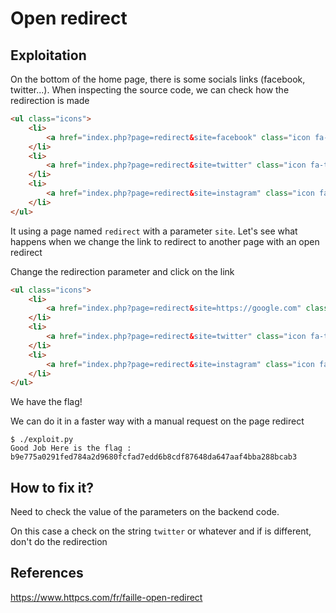 # Open redirect

## Exploitation

On the bottom of the home page, there is some socials links (facebook, twitter...). When inspecting the source code, we can check how the redirection is made

```html
<ul class="icons">
	<li>
        <a href="index.php?page=redirect&site=facebook" class="icon fa-facebook"></a>
    </li>
	<li>
        <a href="index.php?page=redirect&site=twitter" class="icon fa-twitter"></a>
    </li>
    <li>
        <a href="index.php?page=redirect&site=instagram" class="icon fa-instagram"></a>
    </li>
</ul>
```

It using a page named `redirect` with a parameter `site`. Let's see what happens when we change the link to redirect to another page with an open redirect

Change the redirection parameter and click on the link

```html
<ul class="icons">
	<li>
        <a href="index.php?page=redirect&site=https://google.com" class="icon fa-facebook"></a>
    </li>
	<li>
        <a href="index.php?page=redirect&site=twitter" class="icon fa-twitter"></a>
    </li>
    <li>
        <a href="index.php?page=redirect&site=instagram" class="icon fa-instagram"></a>
    </li>
</ul>
```

We have the flag!

We can do it in a faster way with a manual request on the page redirect

```
$ ./exploit.py 
Good Job Here is the flag : b9e775a0291fed784a2d9680fcfad7edd6b8cdf87648da647aaf4bba288bcab3
```

## How to fix it?

Need to check the value of the parameters on the backend code.

On this case a check on the string `twitter` or whatever and if is different, don't do the redirection

## References

https://www.httpcs.com/fr/faille-open-redirect
